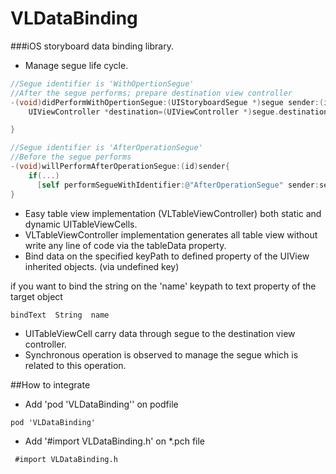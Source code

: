 VLDataBinding
=============  

###iOS storyboard data binding library.  

* Manage segue life cycle.

```objectivec
//Segue identifier is 'WithOpertionSegue'
//After the segue performs; prepare destination view controller
-(void)didPerformWithOpertionSegue:(UIStoryboardSegue *)segue sender:(id)sender{
    UIViewController *destination=(UIViewController *)segue.destinationViewController;

}

//Segue identifier is 'AfterOperationSegue'
//Before the segue performs
-(void)willPerformAfterOperationSegue:(id)sender{
    if(...)
      [self performSegueWithIdentifier:@"AfterOperationSegue" sender:sender];
}
```
* Easy table view implementation (VLTableViewController) both static and dynamic UITableViewCells.
* VLTableViewController implementation generates all table view without write any line of code via the tableData property.
* Bind data on the specified keyPath to defined property of the UIView inherited objects. (via undefined key)

if you want to bind the string on the 'name' keypath to text property of the target object
```
bindText  String  name
```

* UITableViewCell carry data through segue to the destination view controller.
* Synchronous operation is observed to manage the segue which is related to this operation.

##How to integrate

* Add 'pod 'VLDataBinding'' on podfile
```
pod 'VLDataBinding'
```
* Add '#import VLDataBinding.h' on *.pch file
```
 #import VLDataBinding.h
```
